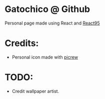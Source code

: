 # Gatochico @ Github

Personal page made using React and [React95](https://github.com/react95-io/React95)

# Credits:
- Personal icon made with [picrew](https://picrew.me/en/image_maker/112842)

# TODO:

- Credit wallpaper artist.